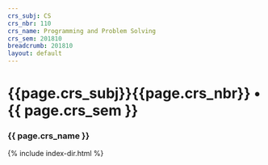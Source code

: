 ```yaml
---
crs_subj: CS
crs_nbr: 110
crs_name: Programming and Problem Solving
crs_sem: 201810
breadcrumb: 201810
layout: default
---
```

# {{page.crs_subj}}{{page.crs_nbr}} &bull; {{ page.crs_sem }}

### {{ page.crs_name }}

{% include index-dir.html %}
